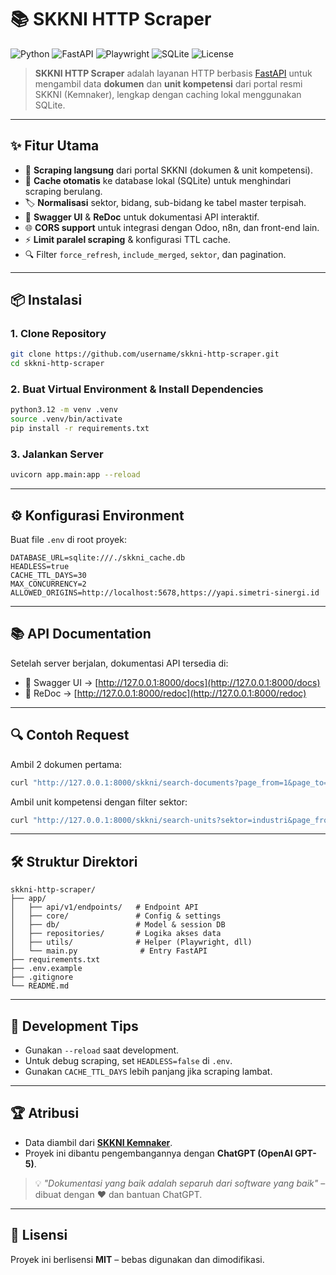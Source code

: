 # 📚 SKKNI HTTP Scraper

![Python](https://img.shields.io/badge/Python-3.12-blue?logo=python)
![FastAPI](https://img.shields.io/badge/FastAPI-0.111+-009688?logo=fastapi)
![Playwright](https://img.shields.io/badge/Playwright-Testing-2EAD33?logo=playwright)
![SQLite](https://img.shields.io/badge/SQLite-DB-003B57?logo=sqlite)
![License](https://img.shields.io/badge/License-MIT-green)

> **SKKNI HTTP Scraper** adalah layanan HTTP berbasis [FastAPI](https://fastapi.tiangolo.com/) untuk mengambil data **dokumen** dan **unit kompetensi** dari portal resmi SKKNI (Kemnaker), lengkap dengan caching lokal menggunakan SQLite.

---

## ✨ Fitur Utama

- 🚀 **Scraping langsung** dari portal SKKNI (dokumen & unit kompetensi).
- 💾 **Cache otomatis** ke database lokal (SQLite) untuk menghindari scraping berulang.
- 🏷 **Normalisasi** sektor, bidang, sub-bidang ke tabel master terpisah.
- 📄 **Swagger UI** & **ReDoc** untuk dokumentasi API interaktif.
- 🌐 **CORS support** untuk integrasi dengan Odoo, n8n, dan front-end lain.
- ⚡ **Limit paralel scraping** & konfigurasi TTL cache.
- 🔍 Filter `force_refresh`, `include_merged`, `sektor`, dan pagination.

---

## 📦 Instalasi

### 1. Clone Repository
```bash
git clone https://github.com/username/skkni-http-scraper.git
cd skkni-http-scraper
```

### 2. Buat Virtual Environment & Install Dependencies
```bash
python3.12 -m venv .venv
source .venv/bin/activate
pip install -r requirements.txt
```

### 3. Jalankan Server
```bash
uvicorn app.main:app --reload
```

---

## ⚙️ Konfigurasi Environment

Buat file `.env` di root proyek:

```env
DATABASE_URL=sqlite:///./skkni_cache.db
HEADLESS=true
CACHE_TTL_DAYS=30
MAX_CONCURRENCY=2
ALLOWED_ORIGINS=http://localhost:5678,https://yapi.simetri-sinergi.id
```

---

## 📚 API Documentation

Setelah server berjalan, dokumentasi API tersedia di:

- 📖 Swagger UI → [http://127.0.0.1:8000/docs](http://127.0.0.1:8000/docs)
- 📖 ReDoc → [http://127.0.0.1:8000/redoc](http://127.0.0.1:8000/redoc)

---

## 🔍 Contoh Request

Ambil 2 dokumen pertama:
```bash
curl "http://127.0.0.1:8000/skkni/search-documents?page_from=1&page_to=1&limit=2"
```

Ambil unit kompetensi dengan filter sektor:
```bash
curl "http://127.0.0.1:8000/skkni/search-units?sektor=industri&page_from=1&page_to=1&limit=2"
```

---

## 🛠 Struktur Direktori

```
skkni-http-scraper/
├── app/
│   ├── api/v1/endpoints/   # Endpoint API
│   ├── core/               # Config & settings
│   ├── db/                 # Model & session DB
│   ├── repositories/       # Logika akses data
│   ├── utils/              # Helper (Playwright, dll)
│   └── main.py              # Entry FastAPI
├── requirements.txt
├── .env.example
├── .gitignore
└── README.md
```

---

## 🧪 Development Tips

- Gunakan `--reload` saat development.
- Untuk debug scraping, set `HEADLESS=false` di `.env`.
- Gunakan `CACHE_TTL_DAYS` lebih panjang jika scraping lambat.

---

## 🏆 Atribusi

- Data diambil dari **[SKKNI Kemnaker](https://skkni.kemnaker.go.id)**.
- Proyek ini dibantu pengembangannya dengan **ChatGPT (OpenAI GPT-5)**.

> 💡 *"Dokumentasi yang baik adalah separuh dari software yang baik"* – dibuat dengan ❤️ dan bantuan ChatGPT.

---

## 📜 Lisensi

Proyek ini berlisensi **MIT** – bebas digunakan dan dimodifikasi.
